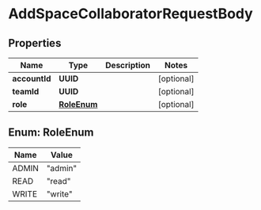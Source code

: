 

# AddSpaceCollaboratorRequestBody


## Properties

| Name | Type | Description | Notes |
|------------ | ------------- | ------------- | -------------|
|**accountId** | **UUID** |  |  [optional] |
|**teamId** | **UUID** |  |  [optional] |
|**role** | [**RoleEnum**](#RoleEnum) |  |  [optional] |



## Enum: RoleEnum

| Name | Value |
|---- | -----|
| ADMIN | &quot;admin&quot; |
| READ | &quot;read&quot; |
| WRITE | &quot;write&quot; |



